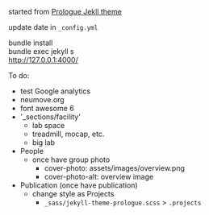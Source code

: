 started from [Prologue Jekll theme](https://github.com/chrisbobbe/jekyll-theme-prologueupdate)


update date in `_config.yml`

bundle install\
bundle exec jekyll s\
http://127.0.0.1:4000/

To do:
- test Google analytics
- neumove.org
- font awesome 6
- '_sections/facility'
	- lab space
	- treadmill, mocap, etc.
	- big lab
- People
	- once have group photo
		- cover-photo: assets/images/overview.png
		- cover-photo-alt: overview image
- Publication (once have publication)
	- change style as Projects
		- `_sass/jekyll-theme-prologue.scss` > `.projects`
